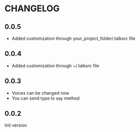 # CHANGELOG

## 0.0.5

  * Added customization through your_project_folder/.talksrc file

## 0.0.4

  * Added customization through ~/.talksrc file

## 0.0.3

  * Voices can be changed now
  * You can send type to say method

## 0.0.2

  Init version
